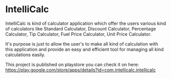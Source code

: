 # IntelliCalc

IntelliCalc is kind of calculator application which offer the users various kind of calculators like Standard Calculator, Discount Calculator, Percentage Calculator, Tip Calculator, Fuel Price Calculator, Unit Price Calculator. 

It's purpose is just to allow the user's to make all kind of calculation with this application and provide an easy and efficient tool for managing all kind calculations easily.

This project is published on playstore you can check it on here: https://play.google.com/store/apps/details?id=com.intellicalc.intellicalc
